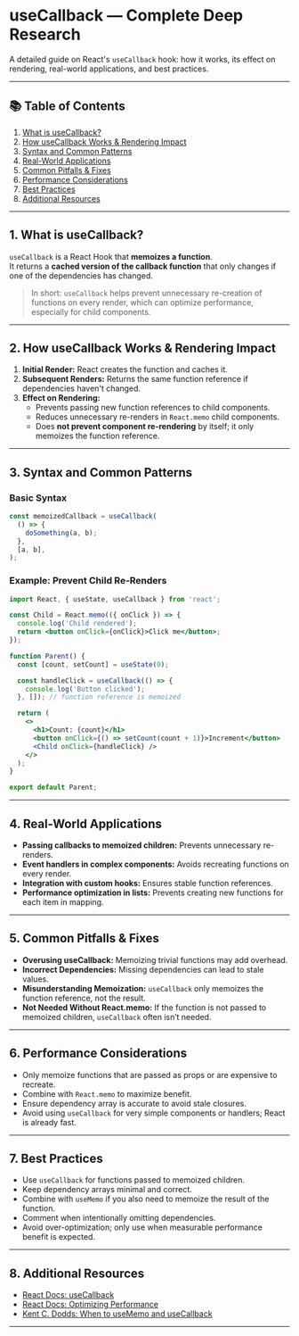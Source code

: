 # useCallback — Complete Deep Research

A detailed guide on React's `useCallback` hook: how it works, its effect on rendering, real-world applications, and best practices.

---

## 📚 Table of Contents

1. [What is useCallback?](#what-is-usecallback)
2. [How useCallback Works & Rendering Impact](#how-usecallback-works--rendering-impact)
3. [Syntax and Common Patterns](#syntax-and-common-patterns)
4. [Real-World Applications](#real-world-applications)
5. [Common Pitfalls & Fixes](#common-pitfalls--fixes)
6. [Performance Considerations](#performance-considerations)
7. [Best Practices](#best-practices)
8. [Additional Resources](#additional-resources)

---

## 1. What is useCallback?

`useCallback` is a React Hook that **memoizes a function**.  
It returns a **cached version of the callback function** that only changes if one of the dependencies has changed.

> In short: `useCallback` helps prevent unnecessary re-creation of functions on every render, which can optimize performance, especially for child components.

---

## 2. How useCallback Works & Rendering Impact

1. **Initial Render:** React creates the function and caches it.
2. **Subsequent Renders:** Returns the same function reference if dependencies haven't changed.
3. **Effect on Rendering:**
   - Prevents passing new function references to child components.
   - Reduces unnecessary re-renders in `React.memo` child components.
   - Does **not prevent component re-rendering** by itself; it only memoizes the function reference.

---

## 3. Syntax and Common Patterns

### Basic Syntax

```jsx
const memoizedCallback = useCallback(
  () => {
    doSomething(a, b);
  },
  [a, b],
);
```

### Example: Prevent Child Re-Renders

```jsx
import React, { useState, useCallback } from 'react';

const Child = React.memo(({ onClick }) => {
  console.log('Child rendered');
  return <button onClick={onClick}>Click me</button>;
});

function Parent() {
  const [count, setCount] = useState(0);

  const handleClick = useCallback(() => {
    console.log('Button clicked');
  }, []); // function reference is memoized

  return (
    <>
      <h1>Count: {count}</h1>
      <button onClick={() => setCount(count + 1)}>Increment</button>
      <Child onClick={handleClick} />
    </>
  );
}

export default Parent;
```

---

## 4. Real-World Applications

- **Passing callbacks to memoized children:** Prevents unnecessary re-renders.
- **Event handlers in complex components:** Avoids recreating functions on every render.
- **Integration with custom hooks:** Ensures stable function references.
- **Performance optimization in lists:** Prevents creating new functions for each item in mapping.

---

## 5. Common Pitfalls & Fixes

- **Overusing useCallback:** Memoizing trivial functions may add overhead.
- **Incorrect Dependencies:** Missing dependencies can lead to stale values.
- **Misunderstanding Memoization:** `useCallback` only memoizes the function reference, not the result.
- **Not Needed Without React.memo:** If the function is not passed to memoized children, `useCallback` often isn’t needed.

---

## 6. Performance Considerations

- Only memoize functions that are passed as props or are expensive to recreate.
- Combine with `React.memo` to maximize benefit.
- Ensure dependency array is accurate to avoid stale closures.
- Avoid using `useCallback` for very simple components or handlers; React is already fast.

---

## 7. Best Practices

- Use `useCallback` for functions passed to memoized children.
- Keep dependency arrays minimal and correct.
- Combine with `useMemo` if you also need to memoize the result of the function.
- Comment when intentionally omitting dependencies.
- Avoid over-optimization; only use when measurable performance benefit is expected.

---

## 8. Additional Resources

- [React Docs: useCallback](https://react.dev/reference/react/useCallback)
- [React Docs: Optimizing Performance](https://react.dev/learn/optimizing-performance)
- [Kent C. Dodds: When to useMemo and useCallback](https://kentcdodds.com/blog/usememo-and-usecallback)

---